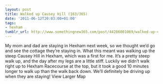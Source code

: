 ```yaml
---
layout: post
title: Walked up Causey Hill (163/365)
date: '2011-06-12T20:03:00+01:00'
tags:
- hexham
tumblr_url: http://www.somethingnew365.com/post/44286001069/walked-up-causey-hill-161365
---
```

My mom and dad are staying in Hexham next week, so we thought we’d go and see the cottage they’re staying in. What this meant was walking up the steep Causey Hill in Hexham, which was a first for me.
It’s a pretty steep walk up, and the day after my legs are a little stiff. Luckily we didn’t walk right up to Hexham Racecourse at the top, but it took a good 10 minutes longer to walk up than the walk back down. We’ll definitely be driving up when they are staying!
View Larger Map
